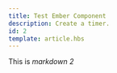 ```yaml
---
title: Test Ember Component
description: Create a timer.
id: 2
template: article.hbs
---
```


This is *markdown 2*
